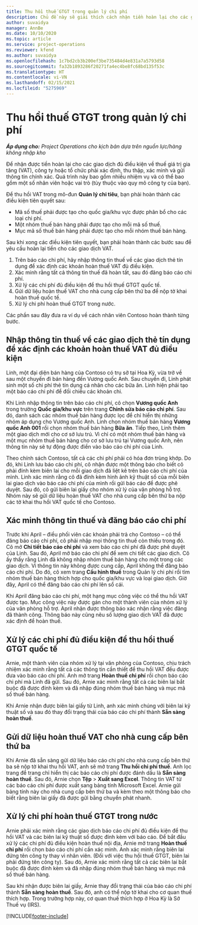```yaml
---
title: Thu hồi thuế GTGT trong quản lý chi phí
description: Chủ đề này sẽ giải thích cách nhận tiền hoàn lại cho các giao dịch đủ điều kiện về thuế giá trị gia tăng (VAT).
author: suvaidya
manager: AnnBe
ms.date: 10/10/2020
ms.topic: article
ms.service: project-operations
ms.reviewer: kfend
ms.author: suvaidya
ms.openlocfilehash: 1c7bd2cb3b200ef3be735484d4e831a7a5793d58
ms.sourcegitcommit: fa32b1893286f20271fa4ec4be8fc68bd135f53c
ms.translationtype: HT
ms.contentlocale: vi-VN
ms.lasthandoff: 02/15/2021
ms.locfileid: "5275969"
---
```

# <a name="vat-recovery-in-expense-management"></a>Thu hồi thuế GTGT trong quản lý chi phí

_**Áp dụng cho:** Project Operations cho kịch bản dựa trên nguồn lực/hàng không nhập kho_

Để nhận được tiền hoàn lại cho các giao dịch đủ điều kiện về thuế giá trị gia tăng (VAT), công ty hoặc tổ chức phải xác định, thu thập, xác minh và gửi thông tin chính xác. Quá trình này bao gồm nhiều nhiệm vụ và có thể bao gồm một số nhân viên hoặc vai trò (tùy thuộc vào quy mô công ty của bạn).

Để thu hồi VAT trong mô-đun **Quản lý chi tiêu**, bạn phải hoàn thành các điều kiện tiên quyết sau:

- Mã số thuế phải được tạo cho quốc gia/khu vực được phân bổ cho các loại chi phí.
- Một nhóm thuế bán hàng phải được tạo cho mỗi mã số thuế.
- Mục mã số thuế bán hàng phải được tạo cho mỗi nhóm thuế bán hàng.

Sau khi xong các điều kiện tiên quyết, bạn phải hoàn thành các bước sau để yêu cầu hoàn lại tiền cho các giao dịch VAT.

1. Trên báo cáo chi phí, hãy nhập thông tin thuế về các giao dịch thẻ tín dụng để xác định các khoản hoàn thuế VAT đủ điều kiện.
2. Xác minh rằng tất cả thông tin thuế đã hoàn tất, sau đó đăng báo cáo chi phí.
3. Xử lý các chi phí đủ điều kiện để thu hồi thuế GTGT quốc tế.
4. Gửi dữ liệu hoàn thuế VAT cho nhà cung cấp bên thứ ba để nộp tờ khai hoàn thuế quốc tế.
5. Xử lý chi phí hoàn thuế GTGT trong nước.

Các phần sau đây đưa ra ví dụ về cách nhân viên Contoso hoàn thành từng bước.

## <a name="enter-tax-information-about-credit-card-transactions-to-identify-eligible-vat-refunds"></a>Nhập thông tin thuế về các giao dịch thẻ tín dụng để xác định các khoản hoàn thuế VAT đủ điều kiện

Linh, một đại diện bán hàng của Contoso có trụ sở tại Hoa Kỳ, vừa trở về sau một chuyến đi bán hàng đến Vương quốc Anh. Sau chuyến đi, Linh phát sinh một số chi phí thẻ tín dụng cá nhân cho các bữa ăn. Linh hiện phải tạo một báo cáo chi phí để đối chiếu các khoản chi.

Khi Linh nhập thông tin trên báo cáo chi phí, cô chọn **Vương quốc Anh** trong trường **Quốc gia/khu vực** trên trang **Chỉnh sửa báo cáo chi phí**. Sau đó, danh sách các nhóm thuế bán hàng được lọc để chỉ hiển thị những nhóm áp dụng cho Vương quốc Anh. Linh chọn nhóm thuế bán hàng **Vương quốc Anh 001** rồi chọn nhóm thuế bán hàng **Bữa ăn**. Tiếp theo, Linh thêm một giao dịch mới cho cơ sở lưu trú. Vì chỉ có một nhóm thuế bán hàng và một mục nhóm thuế bán hàng cho cơ sở lưu trú tại Vương quốc Anh, nên thông tin này sẽ tự động được điền vào báo cáo chi phí của Linh.

Theo chính sách Contoso, tất cả các chi phí phải có hóa đơn trùng khớp. Do đó, khi Linh lưu báo cáo chi phí, cô nhận được một thông báo cho biết cô phải đính kèm biên lai cho mỗi giao dịch đã liệt kê trên báo cáo chi phí của mình. Linh xác minh rằng cô đã đính kèm hình ảnh kỹ thuật số của mỗi biên lai giao dịch vào báo cáo chi phí của mình rồi gửi báo cáo để được phê duyệt. Sau đó, cô gửi biên lai giấy cho nhóm xử lý của văn phòng hỗ trợ. Nhóm này sẽ gửi dữ liệu hoàn thuế VAT cho nhà cung cấp bên thứ ba nộp các tờ khai thu hồi VAT quốc tế cho Contoso.

## <a name="verify-tax-information-and-post-an-expense-report"></a>Xác minh thông tin thuế và đăng báo cáo chi phí

Trước khi April – điều phối viên các khoản phải trả cho Contoso – có thể đăng báo cáo chi phí, cô phải nhập mọi thông tin thuế còn thiếu trong đó. Cô mở **Chi tiết báo cáo chi phí** và xem báo cáo chi phí đã được phê duyệt của Linh. Sau đó, April mở báo cáo chi phí để xem chi tiết các giao dịch. Cô ấy thấy rằng Linh đã không nhập nhóm thuế bán hàng cho một trong các giao dịch. Vì thông tin này không được cung cấp, April không thể đăng báo cáo chi phí. Do đó, cô xem trang **Cấu hình thuế** trong Quản lý chi phí rồi tìm nhóm thuế bán hàng thích hợp cho quốc gia/khu vực và loại giao dịch. Giờ đây, April có thể đăng báo cáo chi phí lên sổ cái.

Khi April đăng báo cáo chi phí, một hạng mục công việc có thể thu hồi VAT được tạo. Mục công việc này được gán cho một thành viên của nhóm xử lý của văn phòng hỗ trợ. April nhận được thông báo xác nhận rằng việc đăng đã thành công. Thông báo này cũng nêu số lượng giao dịch VAT đã được xác định để hoàn thuế.

## <a name="process-expenses-that-are-eligible-for-international-vat-recovery"></a>Xử lý các chi phí đủ điều kiện để thu hồi thuế GTGT quốc tế

Arnie, một thành viên của nhóm xử lý tại văn phòng của Contoso, chịu trách nhiệm xác minh rằng tất cả các thông tin cần thiết để thu hồi VAT đều được đưa vào báo cáo chi phí. Anh mở trang **Hoàn thuế chi phí** rồi chọn báo cáo chi phí mà Linh đã gửi. Sau đó, Arnie xác minh rằng tất cả các biên lai bắt buộc đã được đính kèm và đã nhập đúng nhóm thuế bán hàng và mục mã số thuế bán hàng.

Khi Arnie nhận được biên lai giấy từ Linh, anh xác minh chúng với biên lai kỹ thuật số và sau đó thay đổi trạng thái của báo cáo chi phí thành **Sẵn sàng hoàn thuế**.

## <a name="send-vat-recovery-data-to-the-third-party-vendor"></a>Gửi dữ liệu hoàn thuế VAT cho nhà cung cấp bên thứ ba

Khi Arnie đã sẵn sàng gửi dữ liệu báo cáo chi phí cho nhà cung cấp bên thứ ba sẽ nộp tờ khai thu hồi VAT, anh sẽ mở trang **Thu hồi chi phí thuế**. Anh lọc trang để trang chỉ hiển thị các báo cáo chi phí được đánh dấu là **Sẵn sàng hoàn thuế**. Sau đó, Arnie chọn **Tệp** &gt; **Xuất sang Excel**. Thông tin VAT từ các báo cáo chi phí được xuất sang bảng tính Microsoft Excel. Arnie gửi bảng tính này cho nhà cung cấp bên thứ ba và kèm theo một thông báo cho biết rằng biên lai giấy đã được gửi bằng chuyển phát nhanh.

## <a name="process-expenses-for-domestic-vat-recovery"></a>Xử lý chi phí hoàn thuế GTGT trong nước

Arnie phải xác minh rằng các giao dịch báo cáo chi phí đủ điều kiện để thu hồi VAT và các biên lai kỹ thuật số được đính kèm với báo cáo. Để bắt đầu xử lý các chi phí đủ điều kiện hoàn thuế nội địa, Arnie mở trang **Hoàn thuế chi phí** rồi chọn báo cáo chi phí cần xác minh. Anh xác minh rằng biên lai đứng tên công ty thay vì nhân viên. (Đối với việc thu hồi thuế GTGT, biên lai phải đứng tên công ty). Sau đó, Arnie xác minh rằng tất cả các biên lai bắt buộc đã được đính kèm và đã nhập đúng nhóm thuế bán hàng và mục mã số thuế bán hàng.

Sau khi nhận được biên lai giấy, Arnie thay đổi trạng thái của báo cáo chi phí thành **Sẵn sàng hoàn thuế**. Sau đó, anh có thể nộp tờ khai cho cơ quan thuế thích hợp. Trong trường hợp này, cơ quan thuế thích hợp ở Hoa Kỳ là Sở Thuế vụ (IRS).


[!INCLUDE[footer-include](../includes/footer-banner.md)]